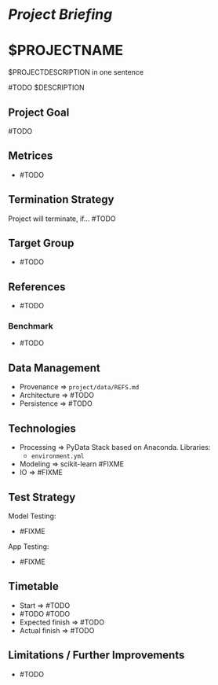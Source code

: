 *Project Briefing*
==================

# $PROJECTNAME
$PROJECTDESCRIPTION in one sentence

\#TODO $DESCRIPTION


## Project Goal
\#TODO


## Metrices
* \#TODO


## Termination Strategy
Project will terminate, if... \#TODO


## Target Group
* \#TODO


## References
* \#TODO


### Benchmark
* \#TODO


## Data Management
* Provenance => `project/data/REFS.md`
* Architecture => \#TODO
* Persistence => \#TODO 


## Technologies
* Processing => PyData Stack based on Anaconda. Libraries:
    * `environment.yml`
* Modeling => scikit-learn \#FIXME
* IO => \#FIXME


## Test Strategy
Model Testing:

* \#FIXME

App Testing:

* \#FIXME


## Timetable
* Start => \#TODO
* \#TODO \#TODO
* Expected finish => \#TODO
* Actual finish => \#TODO

## Limitations / Further Improvements
* \#TODO